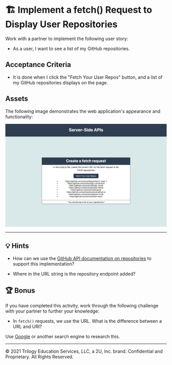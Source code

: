 # 🏗️ Implement a fetch() Request to Display User Repositories

Work with a partner to implement the following user story:

* As a user, I want to see a list of my GitHub repositories.

## Acceptance Criteria

* It is done when I click the "Fetch Your User Repos" button, and a list of my GitHub repositories displays on the page.

## Assets

The following image demonstrates the web application's appearance and functionality:

![The webpage shows a user's GitHub repositories when the button is selected.](./Images/01-solution-screenshot.png)

---

## 💡 Hints

* How can we use the [GitHub API documentation on repositories](https://docs.github.com/en/rest/reference/repos#list-repositories-for-a-user) to support this implementation?

* Where in the URL string is the repository endpoint added?

## 🏆 Bonus

If you have completed this activity, work through the following challenge with your partner to further your knowledge:

* In `fetch()` requests, we use the URL. What is the difference between a URL and URI?

Use [Google](https://www.google.com) or another search engine to research this.

---
© 2021 Trilogy Education Services, LLC, a 2U, Inc. brand. Confidential and Proprietary. All Rights Reserved.
